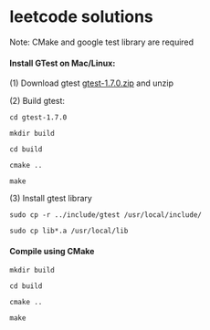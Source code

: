 leetcode solutions
========
Note: CMake and google test library are required

#### Install GTest on Mac/Linux:

(1) Download gtest [gtest-1.7.0.zip](https://code.google.com/p/googletest/downloads/list) and unzip 

(2) Build gtest:

```cd gtest-1.7.0```

```mkdir build```

```cd build```

```cmake ..```

```make```


(3) Install gtest library

```sudo cp -r ../include/gtest /usr/local/include/```

```sudo cp lib*.a /usr/local/lib```


#### Compile using CMake

```mkdir build```

```cd build```

```cmake ..```
    
```make```

